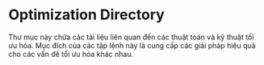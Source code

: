 # Optimization Directory

Thư mục này chứa các tài liệu liên quan đến các thuật toán và kỹ thuật tối ưu hóa. Mục đích của các tập lệnh này là cung cấp các giải pháp hiệu quả cho các vấn đề tối ưu hóa khác nhau.